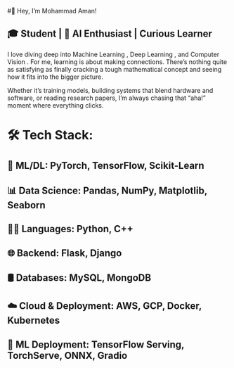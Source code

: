 
#👋 Hey, I’m Mohammad Aman!
## 🎓 Student |  🤖 AI Enthusiast | Curious Learner

I love diving deep into Machine Learning , Deep Learning , and Computer Vision . For me, learning is about making connections. There’s nothing quite as satisfying as finally cracking a tough mathematical concept and seeing how it fits into the bigger picture.

Whether it’s training models, building systems that blend hardware and software, or reading research papers, I’m always chasing that “aha!” moment where everything clicks.


# 🛠️ Tech Stack:
## 🚀 ML/DL: PyTorch, TensorFlow, Scikit-Learn
## 📊 Data Science: Pandas, NumPy, Matplotlib, Seaborn
## 👨‍💻 Languages: Python, C++
## 🌐 Backend: Flask, Django
## 🛢️ Databases: MySQL, MongoDB
## ☁️ Cloud & Deployment: AWS, GCP, Docker, Kubernetes
## 🚀 ML Deployment: TensorFlow Serving, TorchServe, ONNX, Gradio
